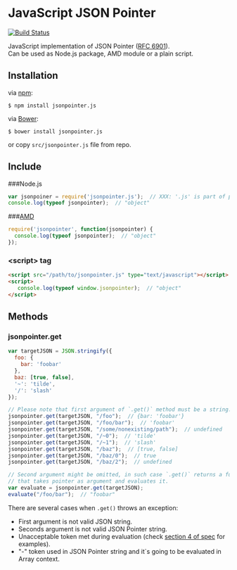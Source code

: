 # JavaScript JSON Pointer

[![Build Status](https://travis-ci.org/alexeykuzmin/jsonpointer.js.png)](https://travis-ci.org/alexeykuzmin/jsonpointer.js)

JavaScript implementation of JSON Pointer ([RFC 6901](http://tools.ietf.org/html/rfc6901)).  
Can be used as Node.js package, AMD module or a plain script.


## Installation

via [npm](https://npmjs.org/):

    $ npm install jsonpointer.js
    
via [Bower](http://twitter.github.io/bower/):

    $ bower install jsonpointer.js
    
or copy `src/jsonpointer.js` file from repo.


## Include
###Node.js
```js
var jsonpoiner = require('jsonpointer.js');  // XXX: '.js' is part of package name!
console.log(typeof jsonpointer);  // "object"
```

###[AMD](https://github.com/amdjs/amdjs-api/wiki/AMD)
```js
require('jsonpointer', function(jsonpointer) {
  console.log(typeof jsonpointer);  // "object"    
});
```

### &lt;script&gt; tag
```html
<script src="/path/to/jsonpointer.js" type="text/javascript"></script>
<script>
   console.log(typeof window.jsonpointer);  // "object"
</script>
```

## Methods
### jsonpointer.get
```js
var targetJSON = JSON.stringify({
  foo: {
    bar: 'foobar'
  },
  baz: [true, false],
  '~': 'tilde',
  '/': 'slash'
});

// Please note that first argument of `.get()` method must be a string.
jsonpointer.get(targetJSON, "/foo");  // {bar: 'foobar'}
jsonpointer.get(targetJSON, "/foo/bar");  // 'foobar'
jsonpointer.get(targetJSON, "/some/nonexisting/path");  // undefined
jsonpointer.get(targetJSON, "/~0");  // 'tilde'
jsonpointer.get(targetJSON, "/~1");  // 'slash'
jsonpointer.get(targetJSON, "/baz");  // [true, false]
jsonpointer.get(targetJSON, "/baz/0");  // true
jsonpointer.get(targetJSON, "/baz/2");  // undefined

// Second argument might be omitted, in such case `.get()` returns a function
// that takes pointer as argument and evaluates it.
var evaluate = jsonpointer.get(targetJSON);
evaluate("/foo/bar");  // "foobar"
```

There are several cases when `.get()` throws an exception:

 - First argument is not valid JSON string.
 - Seconds argument is not valid JSON Pointer string.
 - Unacceptable token met during evaluation (check [section 4 of spec](http://tools.ietf.org/html/rfc6901#section-4) for examples).
 - "-" token used in JSON Pointer string and it`s going to be evaluated in Array context.
